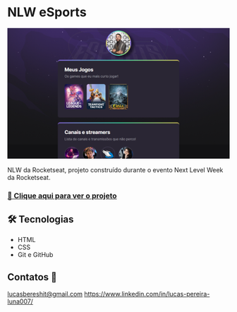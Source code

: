 # NLW eSports

![preview](.github/Preview.png)

NLW da Rocketseat, projeto construído durante o evento Next Level Week da Rocketseat.

### [🔗 Clique aqui para ver o projeto](https://lucaslpl.github.io/NLW-eSports-/)

## 🛠 Tecnologias

-   HTML
-   CSS
-   Git e GitHub

## Contatos 💜

lucasbereshit@gmail.com
https://www.linkedin.com/in/lucas-pereira-luna007/
